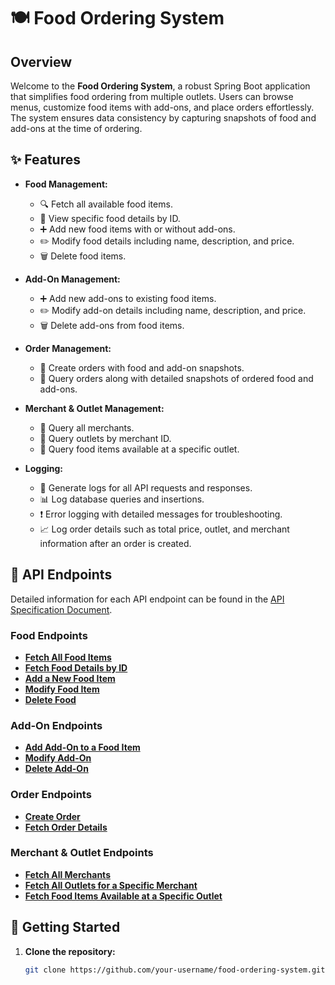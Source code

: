 # 🍽️ Food Ordering System

## Overview

Welcome to the **Food Ordering System**, a robust Spring Boot application that simplifies food ordering from multiple outlets. Users can browse menus, customize food items with add-ons, and place orders effortlessly. The system ensures data consistency by capturing snapshots of food and add-ons at the time of ordering.

## ✨ Features

- **Food Management:**
    - 🔍 Fetch all available food items.
    - 📄 View specific food details by ID.
    - ➕ Add new food items with or without add-ons.
    - ✏️ Modify food details including name, description, and price.
    - 🗑️ Delete food items.

- **Add-On Management:**
    - ➕ Add new add-ons to existing food items.
    - ✏️ Modify add-on details including name, description, and price.
    - 🗑️ Delete add-ons from food items.

- **Order Management:**
    - 🛒 Create orders with food and add-on snapshots.
    - 📄 Query orders along with detailed snapshots of ordered food and add-ons.

- **Merchant & Outlet Management:**
    - 🏢 Query all merchants.
    - 🏬 Query outlets by merchant ID.
    - 🍲 Query food items available at a specific outlet.

- **Logging:**
    - 📝 Generate logs for all API requests and responses.
    - 📊 Log database queries and insertions.
    - ❗ Error logging with detailed messages for troubleshooting.
    - 📈 Log order details such as total price, outlet, and merchant information after an order is created.


## 📑 API Endpoints
Detailed information for each API endpoint can be found in the [API Specification Document](docs/api-spec.md).

### Food Endpoints
- **[Fetch All Food Items](docs/api-spec.md#fetch-all-food-items)**
- **[Fetch Food Details by ID](docs/api-spec.md#fetch-food-details-by-id)**
- **[Add a New Food Item](docs/api-spec.md#add-a-new-food-item)**
- **[Modify Food Item](docs/api-spec.md#modify-food-item)**
- **[Delete Food](docs/api-spec.md#delete-food)**

### Add-On Endpoints
- **[Add Add-On to a Food Item](docs/api-spec.md#add-add-on-to-a-food-item)**
- **[Modify Add-On](docs/api-spec.md#modify-add-on)**
- **[Delete Add-On](docs/api-spec.md#delete-add-on)**

### Order Endpoints
- **[Create Order](docs/api-spec.md#create-order)**
- **[Fetch Order Details](docs/api-spec.md#fetch-order-details)**

### Merchant & Outlet Endpoints
- **[Fetch All Merchants](docs/api-spec.md#fetch-all-merchants)**
- **[Fetch All Outlets for a Specific Merchant](docs/api-spec.md#fetch-all-outlets-for-a-specific-merchant)**
- **[Fetch Food Items Available at a Specific Outlet](docs/api-spec.md#fetch-food-items-available-at-a-specific-outlet)**


## 🚀 Getting Started

1. **Clone the repository:**
   ```bash
   git clone https://github.com/your-username/food-ordering-system.git
